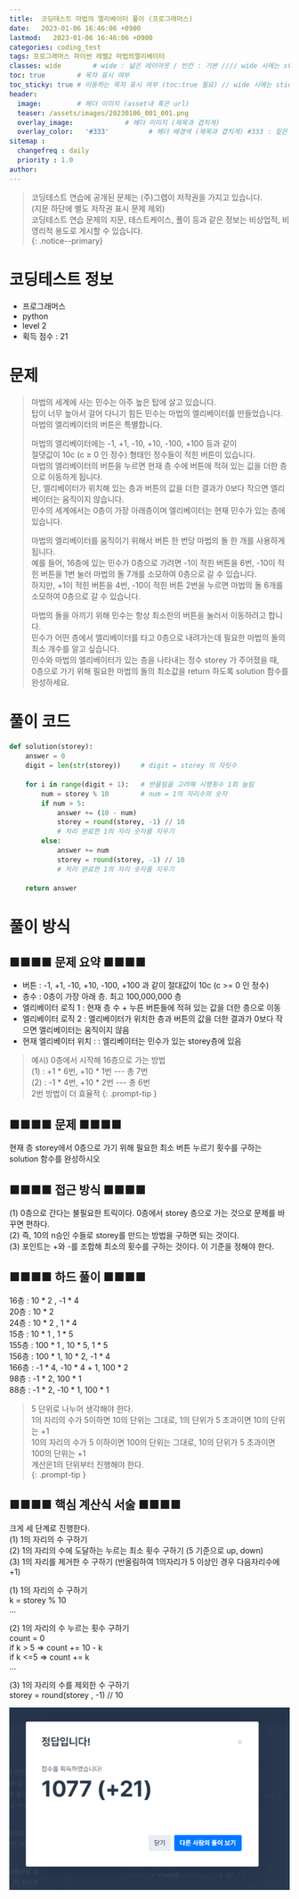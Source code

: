 ```yaml
---
title:  코딩테스트 마법의 엘리베이터 풀이 (프로그래머스)
date:   2023-01-06 16:46:06 +0900
lastmod:   2023-01-06 16:46:06 +0900
categories: coding_test
tags: 프로그래머스 파이썬 레벨2 마법의엘리베이터
classes: wide        # wide : 넓은 레이아웃 / 빈칸 : 기본 //// wide 시에는 sticky toc 불가
toc: true        # 목차 표시 여부
toc_sticky: true # 이동하는 목차 표시 여부 (toc:true 필요) // wide 시에는 sticky toc 불가
header: 
  image:         # 헤더 이미지 (asset내 혹은 url)
  teaser: /assets/images/20230106_001_001.png
  overlay_image:             # 헤더 이미지 (제목과 겹치게)
  overlay_color:   '#333'          # 헤더 배경색 (제목과 겹치게) #333 : 짙은 회색
sitemap :
  changefreq : daily
  priority : 1.0
author:
---
```

<!--postNo: 20230106_001-->

> 코딩테스트 연습에 공개된 문제는 (주)그렙이 저작권을 가지고 있습니다.  
> (지문 하단에 별도 저작권 표시 문제 제외)  
> 코딩테스트 연습 문제의 지문, 테스트케이스, 풀이 등과 같은 정보는 비상업적, 비영리적 용도로 게시할 수 있습니다.  
{: .notice--primary}

# 코딩테스트 정보
* 프로그래머스
* python
* level 2
* 획득 점수 : 21

# 문제
<blockquote>
마법의 세계에 사는 민수는 아주 높은 탑에 살고 있습니다.<br>
탑이 너무 높아서 걸어 다니기 힘든 민수는 마법의 엘리베이터를 만들었습니다.<br>
마법의 엘리베이터의 버튼은 특별합니다.<br>

마법의 엘리베이터에는 -1, +1, -10, +10, -100, +100 등과 같이 <br>
절댓값이 10c (c ≥ 0 인 정수) 형태인 정수들이 적힌 버튼이 있습니다.<br>
마법의 엘리베이터의 버튼을 누르면 현재 층 수에 버튼에 적혀 있는 값을 더한 층으로 이동하게 됩니다.<br>
단, 엘리베이터가 위치해 있는 층과 버튼의 값을 더한 결과가 0보다 작으면 엘리베이터는 움직이지 않습니다.<br>
민수의 세계에서는 0층이 가장 아래층이며 엘리베이터는 현재 민수가 있는 층에 있습니다.<br>

마법의 엘리베이터를 움직이기 위해서 버튼 한 번당 마법의 돌 한 개를 사용하게 됩니다.<br>
예를 들어, 16층에 있는 민수가 0층으로 가려면 -1이 적힌 버튼을 6번, -10이 적힌 버튼을 1번 눌러 마법의 돌 7개를 소모하여 0층으로 갈 수 있습니다.<br>
하지만, +1이 적힌 버튼을 4번, -10이 적힌 버튼 2번을 누르면 마법의 돌 6개를 소모하여 0층으로 갈 수 있습니다.<br>

마법의 돌을 아끼기 위해 민수는 항상 최소한의 버튼을 눌러서 이동하려고 합니다.<br>
민수가 어떤 층에서 엘리베이터를 타고 0층으로 내려가는데 필요한 마법의 돌의 최소 개수를 알고 싶습니다.<br>
민수와 마법의 엘리베이터가 있는 층을 나타내는 정수 storey 가 주어졌을 때,<br>
0층으로 가기 위해 필요한 마법의 돌의 최소값을 return 하도록 solution 함수를 완성하세요.
<br>
</blockquote>

# 풀이 코드
```python
def solution(storey):
    answer = 0
    digit = len(str(storey))     # digit = storey 의 자릿수

    for i in range(digit + 1):   # 반올림을 고려해 시행횟수 1회 늘림
        num = storey % 10        # num = 1의 자리수의 숫자
        if num > 5:
            answer += (10 - num)
            storey = round(storey, -1) // 10
            # 처리 완료한 1의 자리 숫자를 지우기
        else:
            answer += num
            storey = round(storey, -1) // 10
            # 처리 완료한 1의 자리 숫자를 지우기

    return answer
```

# 풀이 방식
## ■■■■ 문제 요약 ■■■■
* 버튼 : -1, +1, -10, +10, -100, +100 과 같이 절대값이 10c (c >= 0 인 정수)  
* 층수 : 0층이 가장 아래 층. 최고 100,000,000 층
* 엘리베이터 로직 1 : 현재 층 수 + 누른 버튼들에 적혀 있는 값을 더한 층으로 이동  
* 엘리베이터 로직 2 : 엘리베이터가 위치한 층과 버튼의 값을 더한 결과가 0보다 작으면 엘리베이터는 움직이지 않음  
* 현재 엘리베이터 위치 :  : 엘리베이터는 민수가 있는 storey층에 있음  

> 예시) 0층에서 시작해 16층으로 가는 방법  
> (1) : +1 * 6번, +10 * 1번 --- 총 7번  
> (2) : -1 * 4번, +10 * 2번 --- 총 6번  
> 2번 방법이 더 효율적
{: .prompt-tip }

## ■■■■ 문제 ■■■■  
현재 층 storey에서 0층으로 가기 위해 필요한 최소 버튼 누르기 횟수를 구하는 solution 함수를 완성하시오  

## ■■■■ 접근 방식 ■■■■  
(1) 0층으로 간다는 불필요한 트릭이다. 0층에서 storey 층으로 가는 것으로 문제를 바꾸면 편하다.  
(2) 즉, 10의 n승인 수들로 storey를 만드는 방법을 구하면 되는 것이다.  
(3) 포인트는 +와 -를 조합해 최소의 횟수를 구하는 것이다. 이 기준을 정해야 한다. 

## ■■■■ 하드 풀이 ■■■■
16층 : 10 * 2 , -1 * 4  
20층 : 10 * 2  
24층 : 10 * 2 , 1 * 4  
15층 : 10 * 1 , 1 * 5  
155층 : 100 * 1 , 10 * 5, 1 * 5  
156층 : 100 * 1, 10 * 2, -1 * 4  
166층 : -1 * 4, -10 * 4 + 1, 100 * 2  
98층 : -1 * 2, 100 * 1  
88층 : -1 * 2, -10 * 1, 100 * 1  

> 5 단위로 나누어 생각해야 한다.  
> 1의 자리의 수가 5이하면 10의 단위는 그대로, 1의 단위가 5 초과이면 10의 단위는 +1  
> 10의 자리의 수가 5 이하이면 100의 단위는 그대로, 10의 단위가 5 초과이면 100의 단위는 +1   
> 계산은1의 단위부터 진행해야 한다.  
{: .prompt-tip }

## ■■■■ 핵심 계산식 서술 ■■■■  
크게 세 단계로 진행한다.  
(1) 1의 자리의 수 구하기  
(2) 1의 자리의 수에 도달하는 누르는 최소 횟수 구하기 (5 기준으로 up, down)  
(3) 1의 자리를 제거한 수 구하기 (반올림하여 1의자리가 5 이상인 경우 다음자리수에 +1)   
  
(1) 1의 자리의 수 구하기  
k = storey % 10  
...

(2) 1의 자리의 수 누르는 횟수 구하기  
count = 0  
if k > 5 => count += 10 - k  
if k <=5 => count += k  
...

(3) 1의 자리의 수를 제외한 수 구하기  
storey = round(storey , -1) // 10  

![](/assets/images/20230106_001_001.png)